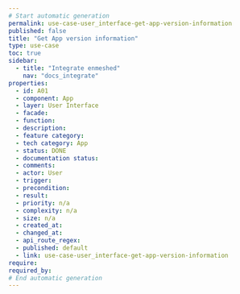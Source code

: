 ```yaml
---
# Start automatic generation
permalink: use-case-user_interface-get-app-version-information
published: false
title: "Get App version information"
type: use-case
toc: true
sidebar:
  - title: "Integrate enmeshed"
    nav: "docs_integrate"
properties:
  - id: A01
  - component: App
  - layer: User Interface
  - facade:
  - function:
  - description:
  - feature category:
  - tech category: App
  - status: DONE
  - documentation status:
  - comments:
  - actor: User
  - trigger:
  - precondition:
  - result:
  - priority: n/a
  - complexity: n/a
  - size: n/a
  - created_at:
  - changed_at:
  - api_route_regex:
  - published: default
  - link: use-case-user_interface-get-app-version-information
require:
required_by:
# End automatic generation
---
```

